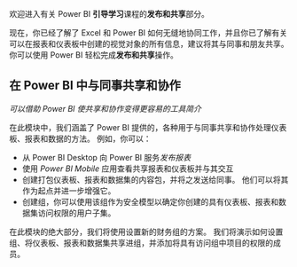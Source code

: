欢迎进入有关 Power BI **引导学习**课程的**发布和共享**部分。

现在，你已经了解了 Excel 和 Power BI 如何无缝地协同工作，并且你已了解有关可以在报表和仪表板中创建的视觉对象的所有信息，建议将其与同事和朋友共享。 你可以使用 Power BI 轻松完成**发布和共享**操作。

## <a name="share-and-collaborate-with-colleagues-in-power-bi"></a>在 Power BI 中与同事共享和协作
*可以借助 Power BI 使共享和协作变得更容易的工具简介*

在此模块中，我们涵盖了 Power BI 提供的，各种用于与同事共享和协作处理仪表板、报表和数据的方法。 例如，你可以：

* 从 Power BI Desktop 向 Power BI 服务*发布报表*
* 使用 *Power BI Mobile* 应用查看共享报表和仪表板并与其交互
* 创建打包仪表板、报表和数据集的内容包，并将之发送给同事。 他们可以将其作为起点并进一步增强它。
* 创建组，你可以使用该组作为安全模型以确定你创建的具有仪表板、报表和数据集访问权限的用户子集。

在此模块的绝大部分，我们将使用设置新的财务组的方案。 我们将演示如何设置组、将仪表板、报表和数据集共享进组，并添加将具有访问组中项目的权限的成员。

